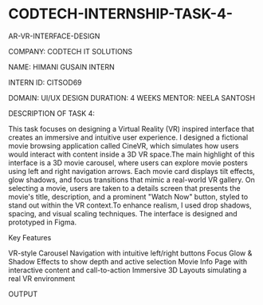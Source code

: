 # CODTECH-INTERNSHIP-TASK-4-

AR-VR-INTERFACE-DESIGN

COMPANY: CODTECH IT SOLUTIONS 

NAME: HIMANI GUSAIN INTERN   

INTERN ID: CITSOD69 

DOMAIN: UI/UX DESIGN DURATION: 4 WEEKS MENTOR: NEELA SANTOSH

DESCRIPTION OF TASK 4:

This task focuses on designing a Virtual Reality (VR) inspired interface that creates an immersive and intuitive user experience. I designed a fictional movie browsing application called CineVR, which simulates how users would interact with content inside a 3D VR space.The main highlight of this interface is a 3D movie carousel, where users can explore movie posters using left and right navigation arrows. Each movie card displays tilt effects, glow shadows, and focus transitions that mimic a real-world VR gallery. On selecting a movie, users are taken to a details screen that presents the movie's title, description, and a prominent "Watch Now" button, styled to stand out within the VR context.To enhance realism, I used drop shadows, spacing, and visual scaling techniques. The interface is designed and prototyped in Figma.

Key Features

VR-style Carousel Navigation with intuitive left/right buttons Focus Glow & Shadow Effects to show depth and active selection Movie Info Page with interactive content and call-to-action Immersive 3D Layouts simulating a real VR environment

OUTPUT


